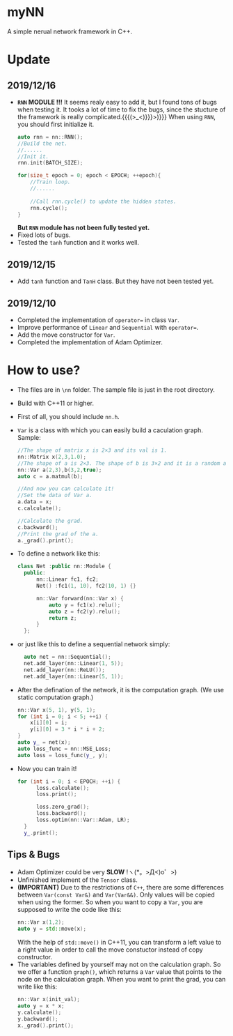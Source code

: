 # myNN
A simple nerual network framework in C++.

# Update
## 2019/12/16
- __`RNN` MODULE !!!__
  It seems realy easy to add it, but I found tons of bugs when testing it. It tooks a lot of time to fix the bugs, since the stucture of the framework is really complicated.{{{(>_<)}}}>)}}}
  When using `RNN`, you should first initialize it.
  ``` C++
  auto rnn = nn::RNN();
  //Build the net.
  //......
  //Init it.
  rnn.init(BATCH_SIZE);
  
  for(size_t epoch = 0; epoch < EPOCH; ++epoch){
      //Train loop.
      //......
    
      //Call rnn.cycle() to update the hidden states.
      rnn.cycle();
  }
  ```
  __But `RNN` module has not been fully tested yet.__
- Fixed lots of bugs.
- Tested the `tanh` function and it works well.

## 2019/12/15
- Add `tanh` function and `TanH` class. But they have not been tested yet.

## 2019/12/10
- Completed the implementation of `operator=` in class `Var`.
- Improve performance of `Linear` and `Sequential` with `operator=`.
- Add the move constructor for `Var`.
- Completed the implementation of Adam Optimizer.

# How to use?
- The files are in `\nn` folder. The sample file is just in the root directory.
- Build with C++11 or higher.
- First of all, you should include `nn.h`.
- `Var` is a class with which you can easily build a caculation graph. Sample:
  ``` C++
  //The shape of matrix x is 2×3 and its val is 1.
  nn::Matrix x(2,3,1.0); 
  //The shape of a is 2×3. The shape of b is 3×2 and it is a random array.
  nn::Var a(2,3),b(3,2,true);
  auto c = a.matmul(b);

  //And now you can calculate it!
  //Set the data of Var a.
  a.data = x;
  c.calculate();

  //Calculate the grad.
  c.backward();
  //Print the grad of the a.
  a._grad().print();
  ```
- To define a network like this:
  ``` C++
  class Net :public nn::Module {
    public:
        nn::Linear fc1, fc2;
        Net() :fc1(1, 10), fc2(10, 1) {}

        nn::Var forward(nn::Var x) {
            auto y = fc1(x).relu();
            auto z = fc2(y).relu();
            return z;
        }
    };
  ```

- or just like this to define a sequential network simply:
  ``` C++
    auto net = nn::Sequential();
	net.add_layer(nn::Linear(1, 5));
	net.add_layer(nn::ReLU());
	net.add_layer(nn::Linear(5, 1));
  ```

- After the defination of the network, it is the computation graph. (We use static computation graph.)
    ``` C++
    nn::Var x(5, 1), y(5, 1);
	for (int i = 0; i < 5; ++i) {
		x[i][0] = i;
		y[i][0] = 3 * i * i + 2;
	}
    auto y_ = net(x);
	auto loss_func = nn::MSE_Loss;
	auto loss = loss_func(y_, y);
    ```

- Now you can train it!
  ``` C++
  for (int i = 0; i < EPOCH; ++i) {
		loss.calculate();
		loss.print();

		loss.zero_grad();
		loss.backward();
		loss.optim(nn::Var::Adam, LR);
	}
	y_.print();
  ```

## Tips & Bugs
- Adam Optimizer could be very __SLOW__ !ヽ(*。>Д<)o゜>)
- Unfinished implement of the `Tensor` class.
- __(IMPORTANT)__ Due to the restrictions of `C++`, there are some differences between `Var(const Var&)` and `Var(Var&&)`. Only values will be copied when using the former. So when you want to copy a `Var`, you are supposed to write the code like this:
  ``` C++
  nn::Var x(1,2);
  auto y = std::move(x);
  ```
  With the help of `std::move()` in C++11, you can transform a left value to a right value in order to call the move constuctor instead of copy constructor.
- The variables defined by yourself may not on the calculation graph. So we offer a function `graph()`, which returns a `Var` value that points to the node on the calculation graph. When you want to print the grad, you can write like this:
  ``` C++
  nn::Var x(init_val);
  auto y = x * x;
  y.calculate();
  y.backward();
  x._grad().print();
  ``` 
